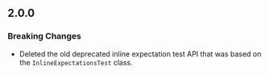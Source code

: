 ## 2.0.0

### Breaking Changes

* Deleted the old deprecated inline expectation test API that was based on the `InlineExpectationsTest` class.
